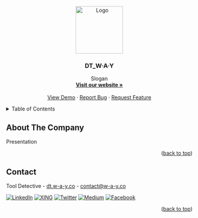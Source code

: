 <a name="readme-top"></a>

<!-- PROJECT LOGO -->
<br />
<div align="center">
  <a href="https://dt.w-a-y.co">
    <img src="https://i.imgur.com/6T0PyPd.png" alt="Logo" width="128" height="128">
  </a>

  <h3 align="center">DT_W·A·Y</h3>

  <p align="center">
    Slogan
    <br />
    <a href="https://dt.w-a-y.co"><strong>Visit our website »</strong></a>
    <br />
    <br />
    <a href="https://github.com/DT-WAY/.github/issues">View Demo</a>
    ·
    <a href="https://github.com/DT-WAY/.github/issues">Report Bug</a>
    ·
    <a href="https://github.com/DT-WAY/.github/issues">Request Feature</a>
  </p>
</div>

<!-- TABLE OF CONTENTS -->
<details>
  <summary>Table of Contents</summary>
  <ol>
    <li><a href="#about-the-company">About The Company</a></li>
    <li><a href="#contact">Contact</a></li>
  </ol>
</details>

<!-- [![Product Name Screen Shot][product-screenshot]](https://example.com) -->

<!-- ABOUT THE PROJECT -->
## About The Company

Presentation

<!-- IMAGE -->

<p align="right">(<a href="#readme-top">back to top</a>)</p>


<!-- CONTACT -->
## Contact

Tool Detective - [dt.w-a-y.co](https://dt.w-a-y.co) - contact@w-a-y.co

[![LinkedIn][linkedin-shield]][linkedin-url]
[![XING][xing-shield]][xing-url]
[![Twitter][twitter-shield]][twitter-url]
[![Medium][medium-shield]][medium-url]
[![Facebook][facebook-shield]][facebook-url]

<p align="right">(<a href="#readme-top">back to top</a>)</p>

<!-- MARKDOWN LINKS & IMAGES -->
<!-- https://www.markdownguide.org/basic-syntax/#reference-style-links -->
[linkedin-shield]: https://img.shields.io/badge/linkedin-%230077B5.svg?style=for-the-badge&logo=linkedin&logoColor=white&colorB=555
[linkedin-url]: https://www.linkedin.com/company/dt-way-co/
[xing-shield]: https://img.shields.io/badge/xing-%23006567.svg?style=for-the-badge&logo=xing&logoColor=white&colorB=555
[xing-url]: https://linkedin.com/in/othneildrew
[twitter-shield]: https://img.shields.io/badge/Twitter-%231DA1F2.svg?style=for-the-badge&logo=Twitter&logoColor=white&colorB=555
[twitter-url]: https://linkedin.com/in/othneildrew
[medium-shield]: https://img.shields.io/badge/Medium-12100E?style=for-the-badge&logo=medium&logoColor=white&colorB=555
[medium-url]: https://linkedin.com/in/othneildrew
[facebook-shield]: https://img.shields.io/badge/Facebook-%231877F2.svg?style=for-the-badge&logo=Facebook&logoColor=white&colorB=555
[facebook-url]: https://linkedin.com/in/othneildrew
[product-screenshot]: images/screenshot.png
